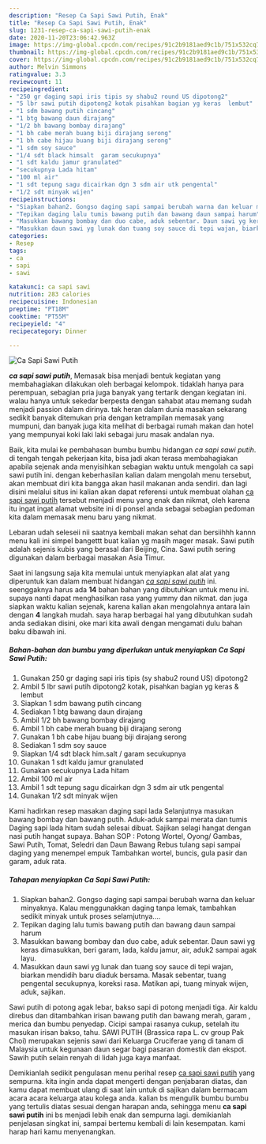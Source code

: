 ```yaml
---
description: "Resep Ca Sapi Sawi Putih, Enak"
title: "Resep Ca Sapi Sawi Putih, Enak"
slug: 1231-resep-ca-sapi-sawi-putih-enak
date: 2020-11-20T23:06:42.963Z
image: https://img-global.cpcdn.com/recipes/91c2b9181aed9c1b/751x532cq70/ca-sapi-sawi-putih-foto-resep-utama.jpg
thumbnail: https://img-global.cpcdn.com/recipes/91c2b9181aed9c1b/751x532cq70/ca-sapi-sawi-putih-foto-resep-utama.jpg
cover: https://img-global.cpcdn.com/recipes/91c2b9181aed9c1b/751x532cq70/ca-sapi-sawi-putih-foto-resep-utama.jpg
author: Melvin Simmons
ratingvalue: 3.3
reviewcount: 11
recipeingredient:
- "250 gr daging sapi iris tipis sy shabu2 round US dipotong2"
- "5 lbr sawi putih dipotong2 kotak pisahkan bagian yg keras  lembut"
- "1 sdm bawang putih cincang"
- "1 btg bawang daun dirajang"
- "1/2 bh bawang bombay dirajang"
- "1 bh cabe merah buang biji dirajang serong"
- "1 bh cabe hijau buang biji dirajang serong"
- "1 sdm soy sauce"
- "1/4 sdt black himsalt  garam secukupnya"
- "1 sdt kaldu jamur granulated"
- "secukupnya Lada hitam"
- "100 ml air"
- "1 sdt tepung sagu dicairkan dgn 3 sdm air utk pengental"
- "1/2 sdt minyak wijen"
recipeinstructions:
- "Siapkan bahan2. Gongso daging sapi sampai berubah warna dan keluar minyaknya. Kalau menggunakkan daging tanpa lemak, tambahkan sedikit minyak untuk proses selamjutnya...."
- "Tepikan daging lalu tumis bawang putih dan bawang daun sampai harum"
- "Masukkan bawang bombay dan duo cabe, aduk sebentar. Daun sawi yg keras dimasukkan, beri garam, lada, kaldu jamur, air, aduk2 sampai agak layu."
- "Masukkan daun sawi yg lunak dan tuang soy sauce di tepi wajan, biarkan mendidih baru diaduk bersama. Masak sebentar, tuang pengental secukupnya, koreksi rasa. Matikan api, tuang minyak wijen, aduk, sajikan."
categories:
- Resep
tags:
- ca
- sapi
- sawi

katakunci: ca sapi sawi 
nutrition: 283 calories
recipecuisine: Indonesian
preptime: "PT18M"
cooktime: "PT55M"
recipeyield: "4"
recipecategory: Dinner

---
```



![Ca Sapi Sawi Putih](https://img-global.cpcdn.com/recipes/91c2b9181aed9c1b/751x532cq70/ca-sapi-sawi-putih-foto-resep-utama.jpg)

<b><i>ca sapi sawi putih</i></b>, Memasak bisa menjadi bentuk kegiatan yang membahagiakan dilakukan oleh berbagai kelompok. tidaklah hanya para perempuan, sebagian pria juga banyak yang tertarik dengan kegiatan ini. walau hanya untuk sekedar berpesta dengan sahabat atau memang sudah menjadi passion dalam dirinya. tak heran dalam dunia masakan sekarang sedikit banyak ditemukan pria dengan ketrampilan memasak yang mumpuni, dan banyak juga kita melihat di berbagai rumah makan dan hotel yang mempunyai koki laki laki sebagai juru masak andalan nya.

Baik, kita mulai ke pembahasan bumbu bumbu hidangan <i>ca sapi sawi putih</i>. di tengah tengah pekerjaan kita, bisa jadi akan terasa membahagiakan apabila sejenak anda menyisihkan sebagian waktu untuk mengolah ca sapi sawi putih ini. dengan keberhasilan kalian dalam mengolah menu tersebut, akan membuat diri kita bangga akan hasil makanan anda sendiri. dan lagi disini melalui situs ini kalian akan dapat referensi untuk membuat olahan <u>ca sapi sawi putih</u> tersebut menjadi menu yang enak dan nikmat, oleh karena itu ingat ingat alamat website ini di ponsel anda sebagai sebagian pedoman kita dalam memasak menu baru yang nikmat.

Lebaran udah seleseii nii saatnya kembali makan sehat dan bersiihhh kannn menu kali ini simpel bangettt buat kalian yg masih mager masak. Sawi putih adalah sejenis kubis yang berasal dari Beijing, Cina. Sawi putih sering digunakan dalam berbagai masakan Asia Timur.


Saat ini langsung saja kita memulai untuk menyiapkan alat alat yang diperuntuk kan dalam membuat hidangan <u><i>ca sapi sawi putih</i></u> ini. seenggaknya harus ada <b>14</b> bahan bahan yang dibutuhkan untuk menu ini. supaya nanti dapat menghasilkan rasa yang yummy dan nikmat. dan juga siapkan waktu kalian sejenak, karena kalian akan mengolahnya antara lain dengan <b>4</b> langkah mudah. saya harap berbagai hal yang dibutuhkan sudah anda sediakan disini, oke mari kita awali dengan mengamati dulu bahan baku dibawah ini.

<!--inarticleads1-->

##### Bahan-bahan dan bumbu yang diperlukan untuk menyiapkan Ca Sapi Sawi Putih:

1. Gunakan 250 gr daging sapi iris tipis (sy shabu2 round US) dipotong2
1. Ambil 5 lbr sawi putih dipotong2 kotak, pisahkan bagian yg keras &amp; lembut
1. Siapkan 1 sdm bawang putih cincang
1. Sediakan 1 btg bawang daun dirajang
1. Ambil 1/2 bh bawang bombay dirajang
1. Ambil 1 bh cabe merah buang biji dirajang serong
1. Gunakan 1 bh cabe hijau buang biji dirajang serong
1. Sediakan 1 sdm soy sauce
1. Siapkan 1/4 sdt black him.salt / garam secukupnya
1. Gunakan 1 sdt kaldu jamur granulated
1. Gunakan secukupnya Lada hitam
1. Ambil 100 ml air
1. Ambil 1 sdt tepung sagu dicairkan dgn 3 sdm air utk pengental
1. Gunakan 1/2 sdt minyak wijen


Kami hadirkan resep masakan daging sapi lada Selanjutnya masukan bawang bombay dan bawang putih. Aduk-aduk sampai merata dan tumis Daging sapi lada hitam sudah selesai dibuat. Sajikan selagi hangat dengan nasi putih hangat supaya. Bahan SOP : Potong Wortel, Oyong/ Gambas, Sawi Putih, Tomat, Seledri dan Daun Bawang Rebus tulang sapi sampai daging yang menempel empuk Tambahkan wortel, buncis, gula pasir dan garam, aduk rata. 

<!--inarticleads2-->

##### Tahapan menyiapkan Ca Sapi Sawi Putih:

1. Siapkan bahan2. Gongso daging sapi sampai berubah warna dan keluar minyaknya. Kalau menggunakkan daging tanpa lemak, tambahkan sedikit minyak untuk proses selamjutnya....
1. Tepikan daging lalu tumis bawang putih dan bawang daun sampai harum
1. Masukkan bawang bombay dan duo cabe, aduk sebentar. Daun sawi yg keras dimasukkan, beri garam, lada, kaldu jamur, air, aduk2 sampai agak layu.
1. Masukkan daun sawi yg lunak dan tuang soy sauce di tepi wajan, biarkan mendidih baru diaduk bersama. Masak sebentar, tuang pengental secukupnya, koreksi rasa. Matikan api, tuang minyak wijen, aduk, sajikan.


Sawi putih di potong agak lebar, bakso sapi di potong menjadi tiga. Air kaldu direbus dan ditambahkan irisan bawang putih dan bawang merah, garam , merica dan bumbu penyedap. Cicipi sampai rasanya cukup, setelah itu masukan irisan bakso, tahu. SAWI PUTIH (Brassica rapa L. cv group Pak Choi) merupakan sejenis sawi dari Keluarga Cruciferae yang di tanam di Malaysia untuk kegunaan daun segar bagi pasaran domestik dan ekspot. Sawih putih selain renyah di lidah juga kaya manfaat. 

Demikianlah sedikit pengulasan menu perihal resep <u>ca sapi sawi putih</u> yang sempurna. kita ingin anda dapat mengerti dengan penjabaran diatas, dan kamu dapat membuat ulang di saat lain untuk di sajikan dalam bermacam acara acara keluarga atau kolega anda. kalian bs mengulik bumbu bumbu yang tertulis diatas sesuai dengan harapan anda, sehingga menu <b>ca sapi sawi putih</b> ini bs menjadi lebih enak dan sempurna lagi. demikianlah penjelasan singkat ini, sampai bertemu kembali di lain kesempatan. kami harap hari kamu menyenangkan.
